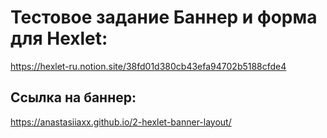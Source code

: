# Тестовое задание Баннер и форма для Hexlet:

<https://hexlet-ru.notion.site/38fd01d380cb43efa94702b5188cfde4>

## Ссылка на баннер:
<https://anastasiiaxx.github.io/2-hexlet-banner-layout/>